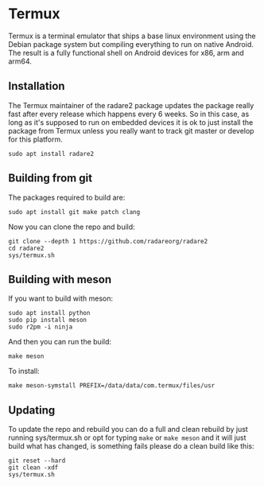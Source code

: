 Termux
======

Termux is a terminal emulator that ships a base linux environment using the Debian package system
but compiling everything to run on native Android. The result is a fully functional shell on
Android devices for x86, arm and arm64.

Installation
------------

The Termux maintainer of the radare2 package updates the package really fast after every release
which happens every 6 weeks. So in this case, as long as it's supposed to run on embedded devices
it is ok to just install the package from Termux unless you really want to track git master or
develop for this platform.

	sudo apt install radare2

Building from git
-----------------

The packages required to build are:

	sudo apt install git make patch clang

Now you can clone the repo and build:

	git clone --depth 1 https://github.com/radareorg/radare2
	cd radare2
	sys/termux.sh

Building with meson
-------------------

If you want to build with meson:

	sudo apt install python
	sudo pip install meson
	sudo r2pm -i ninja

And then you can run the build:

	make meson

To install:

	make meson-symstall PREFIX=/data/data/com.termux/files/usr

Updating
--------

To update the repo and rebuild you can do a full and clean rebuild by just running sys/termux.sh
or opt for typing `make` or `make meson` and it will just build what has changed, is something
fails please do a clean build like this:

	git reset --hard
	git clean -xdf
	sys/termux.sh

